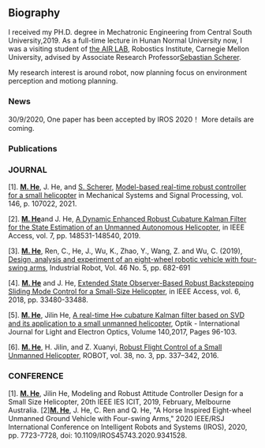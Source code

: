 ## Biography

 I received my PH.D. degree in Mechatronic Engineering from Central South University,2019. As a full-time lecture in Hunan Normal University now, I was a visiting student of [the AIR LAB](https://theairlab.org/), Robostics Institute, Carnegie Mellon University, advised by Associate Research Professor[Sebastian Scherer](https://scholar.google.com.hk/citations?user=gxoPfIYAAAAJ&hl=en).

 My research interest is around robot, now planning focus on environment perception and motiong planning.   



### News
30/9/2020, One paper has been accepted by IROS 2020！ More details are coming.


### Publications
### JOURNAL

[1].	[**M. He**](https://scholar.google.com.hk/citations?user=iYU24jUAAAAJ&hl=en), J. He, and [S. Scherer](https://scholar.google.com.hk/citations?user=gxoPfIYAAAAJ&hl=en), [Model-based real-time robust controller for a small helicopter](https://www.sciencedirect.com/science/article/pii/S0888327020304088) in Mechanical Systems and Signal Processing, vol. 146, p. 107022, 2021.

[2].	[**M. He**](https://scholar.google.com.hk/citations?user=iYU24jUAAAAJ&hl=en)and J. He, [A Dynamic Enhanced Robust Cubature Kalman Filter for the State Estimation of an Unmanned Autonomous Helicopter](https://ieeexplore.ieee.org/abstract/document/8864061), in IEEE Access, vol. 7, pp. 148531-148540, 2019.

[3].	[**M. He**](https://scholar.google.com.hk/citations?user=iYU24jUAAAAJ&hl=en), Ren, C., He, J., Wu, K., Zhao, Y., Wang, Z. and Wu, C. (2019), [Design, analysis and experiment of an eight-wheel robotic vehicle with four-swing arms](https://www.emerald.com/insight/content/doi/10.1108/IR-12-2018-0260/full/html), Industrial Robot, Vol. 46 No. 5, pp. 682-691  

[4].	[**M. He**](https://scholar.google.com.hk/citations?user=iYU24jUAAAAJ&hl=en) and J. He, [Extended State Observer-Based Robust Backstepping Sliding Mode Control for a Small-Size Helicopter](https://ieeexplore.ieee.org/abstract/document/8389215), in IEEE Access, vol. 6, 2018, pp. 33480-33488. 

[5].	[**M. He**](https://scholar.google.com.hk/citations?user=iYU24jUAAAAJ&hl=en), Jilin He, [A real-time H∞ cubature Kalman filter based on SVD and its application to a small unmanned helicopter](https://www.sciencedirect.com/science/article/abs/pii/S0030402617304102), Optik - International Journal for Light and Electron Optics, Volume 140,2017, Pages 96-103.

[6].  [**M. He**](https://scholar.google.com.hk/citations?user=iYU24jUAAAAJ&hl=en), H. Jilin, and Z. Xuanyi, [Robust Flight Control of a Small Unmanned Helicopter](http://en.cnki.com.cn/Article_en/CJFDTotal-JQRR201603010.htm), ROBOT, vol. 38, no. 3, pp. 337–342, 2016.  



### CONFERENCE

[1].	[**M. He**](https://scholar.google.com.hk/citations?user=iYU24jUAAAAJ&hl=en), Jilin He, Modeling and Robust Attitude Controller Design for a Small Size Helicopter, 20th IEEE IES ICIT, 2019, February, Melbourne Australia. 
[2][**M. He**](https://ieeexplore.ieee.org/document/9341528), J. He, C. Ren and Q. He, "A Horse Inspired Eight-wheel Unmanned Ground Vehicle with Four-swing Arms," 2020 IEEE/RSJ International Conference on Intelligent Robots and Systems (IROS), 2020, pp. 7723-7728, doi: 10.1109/IROS45743.2020.9341528.
